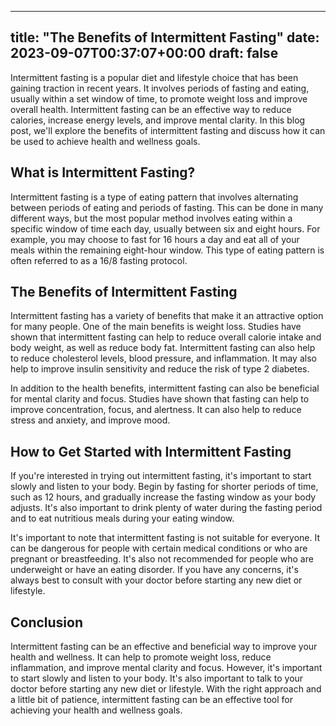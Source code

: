 
---
title: "The Benefits of Intermittent Fasting"
date: 2023-09-07T00:37:07+00:00
draft: false
---

Intermittent fasting is a popular diet and lifestyle choice that has been gaining traction in recent years. It involves periods of fasting and eating, usually within a set window of time, to promote weight loss and improve overall health. Intermittent fasting can be an effective way to reduce calories, increase energy levels, and improve mental clarity. In this blog post, we'll explore the benefits of intermittent fasting and discuss how it can be used to achieve health and wellness goals.

## What is Intermittent Fasting? 

Intermittent fasting is a type of eating pattern that involves alternating between periods of eating and periods of fasting. This can be done in many different ways, but the most popular method involves eating within a specific window of time each day, usually between six and eight hours. For example, you may choose to fast for 16 hours a day and eat all of your meals within the remaining eight-hour window. This type of eating pattern is often referred to as a 16/8 fasting protocol.

## The Benefits of Intermittent Fasting

Intermittent fasting has a variety of benefits that make it an attractive option for many people. One of the main benefits is weight loss. Studies have shown that intermittent fasting can help to reduce overall calorie intake and body weight, as well as reduce body fat. Intermittent fasting can also help to reduce cholesterol levels, blood pressure, and inflammation. It may also help to improve insulin sensitivity and reduce the risk of type 2 diabetes.

In addition to the health benefits, intermittent fasting can also be beneficial for mental clarity and focus. Studies have shown that fasting can help to improve concentration, focus, and alertness. It can also help to reduce stress and anxiety, and improve mood.

## How to Get Started with Intermittent Fasting

If you're interested in trying out intermittent fasting, it's important to start slowly and listen to your body. Begin by fasting for shorter periods of time, such as 12 hours, and gradually increase the fasting window as your body adjusts. It's also important to drink plenty of water during the fasting period and to eat nutritious meals during your eating window.

It's important to note that intermittent fasting is not suitable for everyone. It can be dangerous for people with certain medical conditions or who are pregnant or breastfeeding. It's also not recommended for people who are underweight or have an eating disorder. If you have any concerns, it's always best to consult with your doctor before starting any new diet or lifestyle.

## Conclusion

Intermittent fasting can be an effective and beneficial way to improve your health and wellness. It can help to promote weight loss, reduce inflammation, and improve mental clarity and focus. However, it's important to start slowly and listen to your body. It's also important to talk to your doctor before starting any new diet or lifestyle. With the right approach and a little bit of patience, intermittent fasting can be an effective tool for achieving your health and wellness goals.